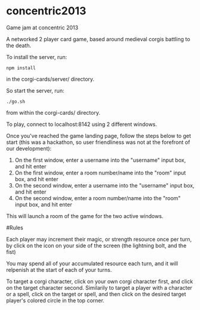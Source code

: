 # concentric2013
Game jam at concentric 2013

A networked 2 player card game, based around medieval corgis battling to the death.

To install the server, run:

```
npm install
```

in the corgi-cards/server/ directory.

So start the server, run:

```
./go.sh
```

from within the corgi-cards/ directory.

To play, connect to localhost:8142 using 2 different windows.

Once you've reached the game landing page, follow the steps below to get start (this was a hackathon, so user friendliness was not at the forefront of our development):
1. On the first window, enter a username into the "username" input box, and hit enter
2. On the first window, enter a room number/name into the "room" input box, and hit enter
3. On the second window, enter a username into the "username" input box, and hit enter
4. On the second window, enter a room number/name into the "room" input box, and hit enter

This will launch a room of the game for the two active windows.

#Rules

Each player may increment their magic, or strength resource once per turn, by click on the icon on your side of the screen (the lightning bolt, and the fist)

You may spend all of your accumulated resource each turn, and it will relpenish at the start of each of your turns.

To target a corgi character, click on your own corgi character first, and click on the target character second. Similarily to target a player with a character or a spell, click on the target or spell, and then click on the desired target player's colored circle in the top corner.
